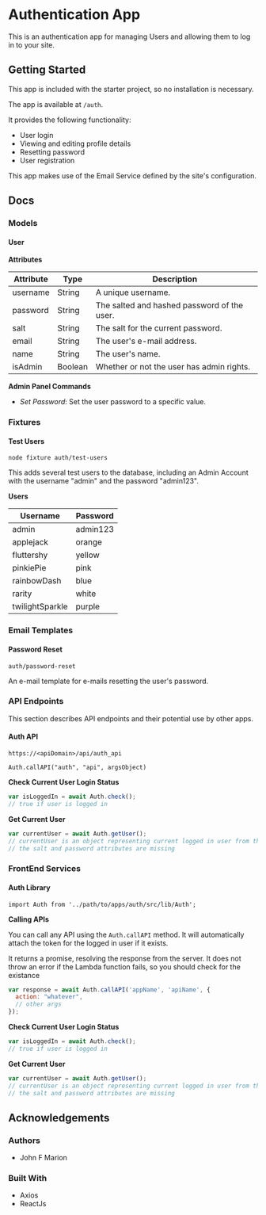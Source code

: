 
# Authentication App #

This is an authentication app for managing Users and allowing them to log in
to your site.

## Getting Started #

This app is included with the starter project, so no installation is necessary.

The app is available at `/auth`.

It provides the following functionality:

* User login
* Viewing and editing profile details
* Resetting password
* User registration

This app makes use of the Email Service defined by the site's configuration.

## Docs #

### Models #

#### User #

**Attributes**

| Attribute | Type | Description |
| --- | --- | --- |
| username | String | A unique username. |
| password | String | The salted and hashed password of the user. |
| salt | String | The salt for the current password. |
| email | String | The user's e-mail address. |
| name | String | The user's name. |
| isAdmin | Boolean | Whether or not the user has admin rights. |

**Admin Panel Commands**

* *Set Password*: Set the user password to a specific value.

### Fixtures #

#### Test Users #

`node fixture auth/test-users`

This adds several test users to the database, including an Admin Account
with the username "admin" and the password "admin123".

**Users**

| Username | Password |
| --- | --- |
| admin | admin123 |
| applejack | orange |
| fluttershy | yellow |
| pinkiePie | pink |
| rainbowDash | blue |
| rarity | white |
| twilightSparkle | purple |

### Email Templates #

#### Password Reset #

`auth/password-reset`

An e-mail template for e-mails resetting the user's password.

### API Endpoints #

This section describes API endpoints and their potential use by other apps.

#### Auth API #

`https://<apiDomain>/api/auth_api`

`Auth.callAPI("auth", "api", argsObject)`

**Check Current User Login Status**

```js
var isLoggedIn = await Auth.check();
// true if user is logged in
```

**Get Current User**

```js
var currentUser = await Auth.getUser();
// currentUser is an object representing current logged in user from the db
// the salt and password attributes are missing
```

### FrontEnd Services #

#### Auth Library #

`import Auth from '../path/to/apps/auth/src/lib/Auth';`

**Calling APIs**

You can call any API using the `Auth.callAPI` method. It will automatically
attach the token for the logged in user if it exists.

It returns a promise, resolving the response from the server. It does
not throw an error if the Lambda function fails,
so you should check for the existance

```js
var response = await Auth.callAPI('appName', 'apiName', {
  action: "whatever",
  // other args
});
```

**Check Current User Login Status**

```js
var isLoggedIn = await Auth.check();
// true if user is logged in
```

**Get Current User**

```js
var currentUser = await Auth.getUser();
// currentUser is an object representing current logged in user from the db
// the salt and password attributes are missing
```

## Acknowledgements #

### Authors #

* John F Marion

### Built With #

* Axios
* ReactJs
